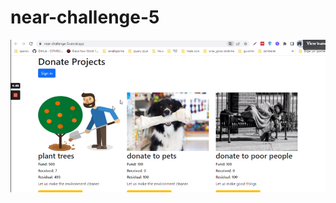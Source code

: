 # near-challenge-5
 
 [![Near Knowledge Demo](https://raw.githubusercontent.com/digifelis/near-challenge-5/main/screen.png)](https://www.loom.com/share/0e7832ed2e70430f9537fc47cb362eec)
